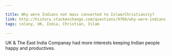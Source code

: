 ```yaml
---

title: Why were Indians not mass converted to Islam/Christianity?
link: http://history.stackexchange.com/questions/9769/why-were-indians-not-mass-converted-to-islam-christianity
tags: colony, UK, India, Christian, Islam

---
```


UK & The East India Companay had more interests keeping Indian people happy and productives.
